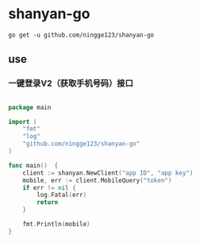 # shanyan-go

```
go get -u github.com/ningge123/shanyan-go
```

## use

### 一键登录V2（获取手机号码）接口

```go

package main

import (
	"fmt"
	"log"
	"github.com/ningge123/shanyan-go"
)

func main()  {
	client := shanyan.NewClient("app ID", "app key")
	mobile, err := client.MobileQuery("token")
	if err != nil {
		log.Fatal(err)
		return
	}

	fmt.Println(mobile)
}


```